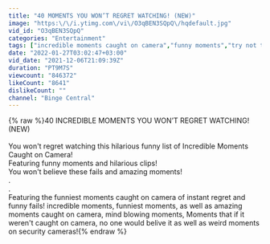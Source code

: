 ```yaml
---
title: "40 MOMENTS YOU WON’T REGRET WATCHING! (NEW)"
image: "https:\/\/i.ytimg.com\/vi\/O3qBEN3SQpQ\/hqdefault.jpg"
vid_id: "O3qBEN3SQpQ"
categories: "Entertainment"
tags: ["incredible moments caught on camera","funny moments","try not to laugh"]
date: "2022-01-27T03:02:47+03:00"
vid_date: "2021-12-06T21:09:39Z"
duration: "PT9M7S"
viewcount: "846372"
likeCount: "8641"
dislikeCount: ""
channel: "Binge Central"
---
```

{% raw %}40 INCREDIBLE MOMENTS YOU WON’T REGRET WATCHING! (NEW)<br /><br />You won't regret watching this hilarious funny list of Incredible Moments Caught on Camera!<br />Featuring funny moments and hilarious clips!<br />You won't believe these fails and amazing moments! <br />.<br />.<br />Featuring the funniest moments caught on camera of instant regret and funny fails! incredible moments, funniest moments, as well as amazing moments caught on camera, mind blowing moments, Moments that if it weren't caught on camera, no one would belive it as well as weird moments on security cameras!{% endraw %}
